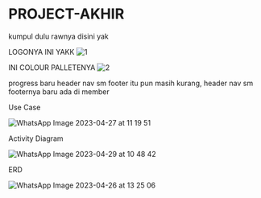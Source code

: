 # PROJECT-AKHIR
kumpul dulu rawnya disini yak

LOGONYA INI YAKK
![1](https://user-images.githubusercontent.com/120113394/235318324-679ff626-b526-4b57-aecb-02b1c984604e.png)

INI COLOUR PALLETENYA
![2](https://user-images.githubusercontent.com/120113394/235318371-257c7708-da23-4612-b4c4-090ce1c26e3c.png)

progress baru header nav sm footer itu pun masih kurang, header nav sm footernya baru ada di member

Use Case

![WhatsApp Image 2023-04-27 at 11 19 51](https://user-images.githubusercontent.com/120113394/236115993-ca802e28-efed-4124-b6ed-9d161c75d00a.jpg)

Activity Diagram

![WhatsApp Image 2023-04-29 at 10 48 42](https://user-images.githubusercontent.com/120113394/236116041-dd3344ee-5f8a-4c0f-8b37-76b3ee149017.jpg)

ERD

![WhatsApp Image 2023-04-26 at 13 25 06](https://user-images.githubusercontent.com/120113394/236116134-bab67687-2491-4d9a-b9de-eaa1c80a4116.jpg)

